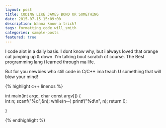 ```yaml
---
layout: post
title: CODING LIKE JAMES BOND OR SOMETHING
date: 2015-07-15 15:09:00
description: Wanna know a trick?
tags: formatting code will_smith
categories: sample-posts
featured: true
---
```


I code alot in a daily basis. I dont know why, but i always loved that orange cat jumping up & down. I'm talking bout scratch of course. The Best programming lang i learned through ma life.


But for you newbies who still code in C/C++ ima teach U something that will blow your mind!

{% highlight c++ linenos %}

int main(int argc, char const argv[])
{   
    int n;
    scanf("%d",&n);
    while(n--)
        printf("%d\n", n);
    return 0;

}

{% endhighlight %}
